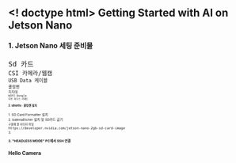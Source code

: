 <! doctype html> 
Getting Started with AI on Jetson Nano
-
<div stlye="text-align: left;">
<b> 1. Jetson Nano  세팅 준비물</b>
<br>
<br>
<TT> Sd 카드</TT>
<small><br>
<TT> CSI 카메라/웹캠</TT>
<small><br>
<TT> USB Data 케이블 </TT>
<small><br>
<TT> 쿨링팬 </TT>
<small><br>
<TT> 지지대</TT>
<small><br>
<TT> WIFI Dongle</TT>
<small><br>
<TT> 무선 마우스<span>&#183;</span>키패드</TT>
<br>   
<br>   
<b><big> 2. ubuntu <span>&#183;</span> 쿨링팬 설치<big></b>
<br>
<br> 
1. SD Card Formatter 설치
<br>    
2. balenaEtcher 설치 및 SD카드 굽기
<br><small>구울때 쓸 이미지 파일</small>
<br><TT>https://developer.nvidia.com/jetson-nano-2gb-sd-card-image </TT>
<br>
3.
  

<b> 3. "HEADLESS MODE" PC에서 SSH 연결</b>

Hello Camera
-
